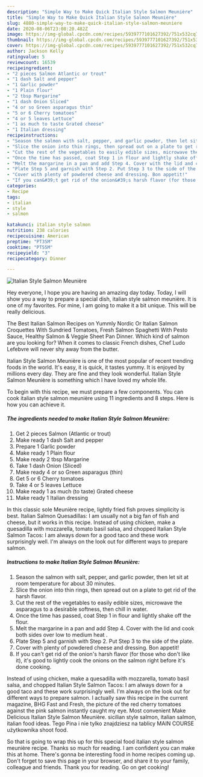 ```yaml
---
description: "Simple Way to Make Quick Italian Style Salmon Meunière"
title: "Simple Way to Make Quick Italian Style Salmon Meunière"
slug: 4880-simple-way-to-make-quick-italian-style-salmon-meuniere
date: 2020-08-06T23:08:20.482Z
image: https://img-global.cpcdn.com/recipes/5939777101627392/751x532cq70/italian-style-salmon-meuniere-recipe-main-photo.jpg
thumbnail: https://img-global.cpcdn.com/recipes/5939777101627392/751x532cq70/italian-style-salmon-meuniere-recipe-main-photo.jpg
cover: https://img-global.cpcdn.com/recipes/5939777101627392/751x532cq70/italian-style-salmon-meuniere-recipe-main-photo.jpg
author: Jackson Kelly
ratingvalue: 5
reviewcount: 16539
recipeingredient:
- "2 pieces Salmon Atlantic or trout"
- "1 dash Salt and pepper"
- "1 Garlic powder"
- "1 Plain flour"
- "2 tbsp Margarine"
- "1 dash Onion Sliced"
- "4 or so Green asparagus thin"
- "5 or 6 Cherry tomatoes"
- "4 or 5 leaves Lettuce"
- "1 as much to taste Grated cheese"
- "1 Italian dressing"
recipeinstructions:
- "Season the salmon with salt, pepper, and garlic powder, then let sit at room temperature for about 30 minutes."
- "Slice the onion into thin rings, then spread out on a plate to get rid of the harsh flavor."
- "Cut the rest of the vegetables to easily edible sizes, microwave the asparagus to a desirable softness, then chill in water."
- "Once the time has passed, coat Step 1 in flour and lightly shake off the flour."
- "Melt the margarine in a pan and add Step 4. Cover with the lid and cook both sides over low to medium heat ."
- "Plate Step 5 and garnish with Step 2. Put Step 3 to the side of the plate."
- "Cover with plenty of powdered cheese and dressing. Bon appetit!"
- "If you can&#39;t get rid of the onion&#39;s harsh flavor (for those who don&#39;t like it), it&#39;s good to lightly cook the onions on the salmon right before it&#39;s done cooking."
categories:
- Recipe
tags:
- italian
- style
- salmon

katakunci: italian style salmon 
nutrition: 238 calories
recipecuisine: American
preptime: "PT35M"
cooktime: "PT55M"
recipeyield: "3"
recipecategory: Dinner

---
```



![Italian Style Salmon Meunière](https://img-global.cpcdn.com/recipes/5939777101627392/751x532cq70/italian-style-salmon-meuniere-recipe-main-photo.jpg)

Hey everyone, I hope you are having an amazing day today. Today, I will show you a way to prepare a special dish, italian style salmon meunière. It is one of my favorites. For mine, I am going to make it a bit unique. This will be really delicious.

The Best Italian Salmon Recipes on Yummly Nordic Or Italian Salmon Croquettes With Sundried Tomatoes, Fresh Salmon Spaghetti With Pesto Sauce, Healthy Salmon &amp; Veggie Sheet Pan Dinner. Which kind of salmon are you looking for? When it comes to classic French dishes, Chef Ludo Lefebvre will never shy away from the butter.

Italian Style Salmon Meunière is one of the most popular of recent trending foods in the world. It's easy, it is quick, it tastes yummy. It is enjoyed by millions every day. They are fine and they look wonderful. Italian Style Salmon Meunière is something which I have loved my whole life.


To begin with this recipe, we must prepare a few components. You can cook italian style salmon meunière using 11 ingredients and 8 steps. Here is how you can achieve it.

<!--inarticleads1-->

##### The ingredients needed to make Italian Style Salmon Meunière:

1. Get 2 pieces Salmon (Atlantic or trout)
1. Make ready 1 dash Salt and pepper
1. Prepare 1 Garlic powder
1. Make ready 1 Plain flour
1. Make ready 2 tbsp Margarine
1. Take 1 dash Onion (Sliced)
1. Make ready 4 or so Green asparagus (thin)
1. Get 5 or 6 Cherry tomatoes
1. Take 4 or 5 leaves Lettuce
1. Make ready 1 as much (to taste) Grated cheese
1. Make ready 1 Italian dressing


In this classic sole Meunière recipe, lightly fried fish proves simplicity is best. Italian Salmon Quesadillas: I am usually not a big fan of fish and cheese, but it works in this recipe. Instead of using chicken, make a quesadilla with mozzarella, tomato basil salsa, and chopped Italian Style Salmon Tacos: I am always down for a good taco and these work surprisingly well. I&#39;m always on the look out for different ways to prepare salmon. 

<!--inarticleads2-->

##### Instructions to make Italian Style Salmon Meunière:

1. Season the salmon with salt, pepper, and garlic powder, then let sit at room temperature for about 30 minutes.
1. Slice the onion into thin rings, then spread out on a plate to get rid of the harsh flavor.
1. Cut the rest of the vegetables to easily edible sizes, microwave the asparagus to a desirable softness, then chill in water.
1. Once the time has passed, coat Step 1 in flour and lightly shake off the flour.
1. Melt the margarine in a pan and add Step 4. Cover with the lid and cook both sides over low to medium heat .
1. Plate Step 5 and garnish with Step 2. Put Step 3 to the side of the plate.
1. Cover with plenty of powdered cheese and dressing. Bon appetit!
1. If you can&#39;t get rid of the onion&#39;s harsh flavor (for those who don&#39;t like it), it&#39;s good to lightly cook the onions on the salmon right before it&#39;s done cooking.


Instead of using chicken, make a quesadilla with mozzarella, tomato basil salsa, and chopped Italian Style Salmon Tacos: I am always down for a good taco and these work surprisingly well. I&#39;m always on the look out for different ways to prepare salmon. I actually saw this recipe in the current magazine, BHG Fast and Fresh, the picture of the red cherry tomatoes against the pink salmon instantly caught my eye. Most convenient Make Delicious Italian Style Salmon Meunière. sicilian style salmon, italian salmon, italian food ideas. Tego Pina i nie tylko znajdziesz na tablicy MAIN COURSE użytkownika shoot food. 

So that is going to wrap this up for this special food italian style salmon meunière recipe. Thanks so much for reading. I am confident you can make this at home. There's gonna be interesting food in home recipes coming up. Don't forget to save this page in your browser, and share it to your family, colleague and friends. Thank you for reading. Go on get cooking!
